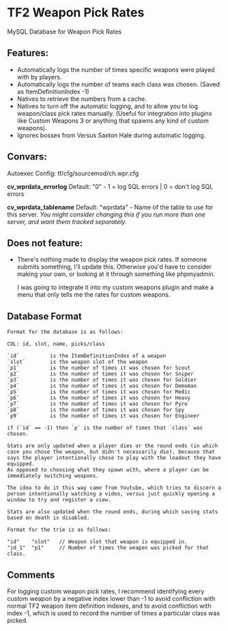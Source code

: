 # TF2 Weapon Pick Rates
MySQL Database for Weapon Pick Rates

## Features:

 - Automatically logs the number of times specific weapons were played with by players.
 - Automatically logs the number of teams each class was chosen. (Saved as ItemDefinitionIndex -1)
 - Natives to retrieve the numbers from a cache.
 - Natives to turn off the automatic logging, and to allow you to log weapon/class pick rates manually.
   (Useful for integration into plugins like Custom Weapons 3 or anything that spawns any kind of custom weapons).
 - Ignores bosses from Versus Saxton Hale during automatic logging.
 
## Convars:
Autoexec Config: tf/cfg/sourcemod/ch.wpr.cfg

**cv_wprdata_errorlog** Default: "0" - 1 = log SQL errors | 0 = don't log SQL errors

**cv_wprdata_tablename** Default: "wprdata" - Name of the table to use for this server.
*You might consider changing this if you run more than one server, and want them tracked separately.*
 
## Does not feature:
 - There's nothing made to display the weapon pick rates. If someone submits something, I'll update this.
   Otherwise you'd have to consider making your own, or looking at it through something like phpmyadmin.
   
   I was going to integrate it into my custom weapons plugin and make a menu that only tells me the rates for custom weapons.

## Database Format

    Format for the database is as follows:

    COL: id, slot, name, picks/class

    `id`          is the ItemDefinitionIndex of a weapon
    `slot`        is the weapon slot of the weapon
    `p1`          is the number of times it was chosen for Scout
    `p2`          is the number of times it was chosen for Sniper
    `p3`          is the number of times it was chosen for Soldier
    `p4`          is the number of times it was chosen for Demoman
    `p5`          is the number of times it was chosen for Medic
    `p6`          is the number of times it was chosen for Heavy
    `p7`          is the number of times it was chosen for Pyro
    `p8`          is the number of times it was chosen for Spy
    `p9`          is the number of times it was chosen for Engineer

    if (`id` == -1) then `p` is the number of times that `class` was chosen.

    Stats are only updated when a player dies or the round ends (in which case you chose the weapon, but didn't necessarily die), because that says the player intentionally chose to play with the loadout they have equipped.
    As opposed to choosing what they spawn with, where a player can be immediately switching weapons.

    The idea to do it this way came from Youtube, which tries to discern a person intentionally watching a video, versus just quickly opening a window to try and register a view.

    Stats are also updated when the round ends, during which saving stats based on death is disabled.

    Format for the trie is as follows:

    "id"    "slot"   // Weapon slot that weapon is equipped in.
    "id_1"  "p1"     // Number of times the weapon was picked for that class.
    
## Comments

For logging custom weapon pick rates, I recommend identifying every custom weapon by a negative index lower than -1 to avoid confliction with normal TF2 weapon item definition indexes, and to avoid confliction with index -1, which is used to record the number of times a particular class was picked.
